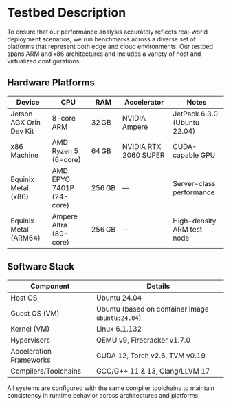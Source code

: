 # Testbed Description

To ensure that our performance analysis accurately reflects real-world
deployment scenarios, we run benchmarks across a diverse set of platforms that
represent both edge and cloud environments. Our testbed spans ARM and x86
architectures and includes a variety of host and virtualized configurations.

## Hardware Platforms

<!-- markdownlint-disable line-length -->

| **Device**              | **CPU**                  | **RAM** | **Accelerator**       | **Notes**                    |
| ----------------------- | ------------------------ | ------- | --------------------- | ---------------------------- |
| Jetson AGX Orin Dev Kit | 8-core ARM               | 32 GB   | NVIDIA Ampere         | JetPack 6.3.0 (Ubuntu 22.04) |
| x86 Machine             | AMD Ryzen 5 (6-core)     | 64 GB   | NVIDIA RTX 2060 SUPER | CUDA-capable GPU             |
| Equinix Metal (x86)     | AMD EPYC 7401P (24-core) | 256 GB  | —                     | Server-class performance     |
| Equinix Metal (ARM64)   | Ampere Altra (80-core)   | 256 GB  | —                     | High-density ARM test node   |

<!-- markdownlint-restore -->

## Software Stack

<!-- markdownlint-disable line-length -->

| **Component**           | **Details**                                      |
| ----------------------- | ------------------------------------------------ |
| Host OS                 | Ubuntu 24.04                                     |
| Guest OS (VM)           | Ubuntu (based on container image `ubuntu:24.04`) |
| Kernel (VM)             | Linux 6.1.132                                    |
| Hypervisors             | QEMU v9, Firecracker v1.7.0                      |
| Acceleration Frameworks | CUDA 12, Torch v2.6, TVM v0.19                   |
| Compilers/Toolchains    | GCC/G++ 11 & 13, Clang/LLVM 17                   |

<!-- markdownlint-restore -->

All systems are configured with the same compiler toolchains to maintain
consistency in runtime behavior across architectures and platforms.
